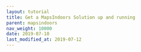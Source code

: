 ```yaml
---
layout: tutorial
title: Get a MapsIndoors Solution up and running
parent: mapsindoors
nav_weight: 10000
date: 2019-07-10
last_modified_at: 2019-07-12
---
```


